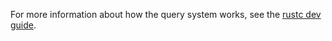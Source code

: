 For more information about how the query system works, see the [rustc dev guide].

[rustc dev guide]: https://rust-lang.github.io/rustc-dev-guide/query.html
